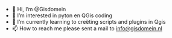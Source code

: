 - 👋 Hi, I’m @Gisdomein
- 👀 I’m interested in pyton en QGis coding  
- 🌱 I’m currently learning to creëting scripts and plugins in Qgis
- 📫 How to reach me please sent a mail to info@gisdomein.nl
<!---
Gisdomein/Gisdomein is a ✨ special ✨ repository because its `README.md` (this file) appears on your GitHub profile.
You can click the Preview link to take a look at your changes.
--->
